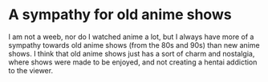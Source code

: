 # A sympathy for old anime shows

I am not a weeb, nor do I watched anime a lot, but I always have more of a sympathy towards old anime shows (from the 80s and 90s) than new anime shows. I think that old anime shows just has a sort of charm and nostalgia, where shows were made to be enjoyed, and not creating a hentai addiction to the viewer.